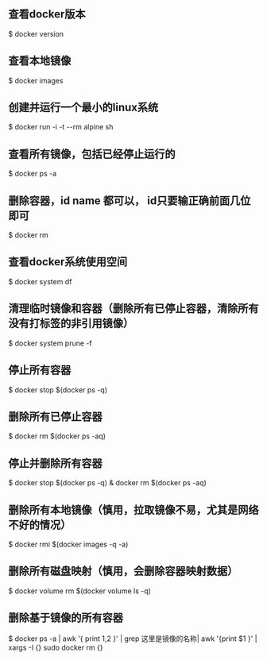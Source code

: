 ## 查看docker版本
$ docker version

## 查看本地镜像
$ docker images

## 创建并运行一个最小的linux系统
$ docker run -i -t --rm alpine sh

## 查看所有镜像，包括已经停止运行的
$ docker ps -a

## 删除容器，id name 都可以， id只要输正确前面几位即可
$ docker rm

## 查看docker系统使用空间
$ docker system df

## 清理临时镜像和容器（删除所有已停止容器，清除所有没有打标签的非引用镜像）
$ docker system prune -f

## 停止所有容器
$ docker stop $(docker ps -q)

## 删除所有已停止容器
$ docker rm $(docker ps -aq)

## 停止并删除所有容器
$ docker stop $(docker ps -q) & docker rm $(docker ps -aq)

## 删除所有本地镜像（慎用，拉取镜像不易，尤其是网络不好的情况）
$ docker rmi $(docker images -q -a)

## 删除所有磁盘映射（慎用，会删除容器映射数据）
$ docker volume rm $(docker volume ls -q)

## 删除基于镜像的所有容器
$ docker ps -a | awk '{ print $1,$2 }' | grep 这里是镜像的名称| awk '{print $1 }' | xargs -I {} sudo docker rm {}
